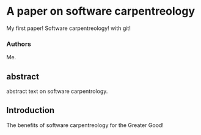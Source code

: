# A paper on software carpentreology
My first paper! Software carpentreology! with git!

### Authors
Me.

## abstract
abstract text on software carpentrology.

## Introduction
The benefits of software carpentreology for the Greater Good!


